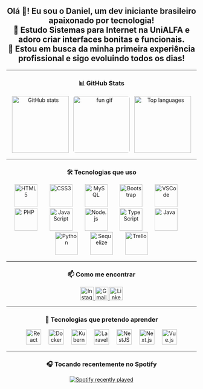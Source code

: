 <div align="center">

<h2>
  Olá 👋! Eu sou o Daniel, um dev iniciante brasileiro apaixonado por tecnologia!  
  <br>🧠 Estudo Sistemas para Internet na UniALFA e adoro criar interfaces bonitas e funcionais.  
  <br>🎯 Estou em busca da minha primeira experiência profissional e sigo evoluindo todos os dias!
</h2>

---

### 📊 GitHub Stats

<div style="display: flex; justify-content: center; align-items: center; gap: 10px; flex-wrap: wrap;">
  <img src="https://github-readme-stats.vercel.app/api?username=DanielSatelPereira&hide_title=false&hide_rank=false&show_icons=true&include_all_commits=true&count_private=true&disable_animations=false&theme=gruvbox&locale=pt-br&hide_border=false" height="150" alt="GitHub stats" />
  
  <img src="https://i.imgflip.com/9z5h59.gif" height="150" alt="fun gif" style="border: 2px solid #ffffff; border-radius: 8px; widht: 100px;" />
  
  <img src="https://github-readme-stats.vercel.app/api/top-langs?username=DanielSatelPereira&locale=pt-br&hide_title=false&layout=compact&card_width=320&langs_count=5&theme=gruvbox&hide_border=false" height="150" alt="Top languages" />
</div>

---

### 🛠️ Tecnologias que uso

<div>
  <img src="https://cdn.jsdelivr.net/gh/devicons/devicon/icons/html5/html5-original.svg" height="60" alt="HTML5" />
  <img width="25" />
  <img src="https://cdn.jsdelivr.net/gh/devicons/devicon/icons/css3/css3-original.svg" height="60" alt="CSS3" />
  <img width="25" />
  <img src="https://cdn.jsdelivr.net/gh/devicons/devicon/icons/mysql/mysql-original.svg" height="60" alt="MySQL" />
  <img width="25" />
  <img src="https://cdn.jsdelivr.net/gh/devicons/devicon/icons/bootstrap/bootstrap-original.svg" height="60" alt="Bootstrap" />
  <img width="25" />
  <img src="https://cdn.jsdelivr.net/gh/devicons/devicon/icons/vscode/vscode-original.svg" height="60" alt="VSCode" />
  <img width="25" />
  <img src="https://cdn.jsdelivr.net/gh/devicons/devicon/icons/php/php-original.svg" height="60" alt="PHP" />
  <img width="25" />
  <img src="https://cdn.jsdelivr.net/gh/devicons/devicon/icons/javascript/javascript-original.svg" height="60" alt="JavaScript" />
  <img width="25" />
  <img src="https://cdn.jsdelivr.net/gh/devicons/devicon/icons/nodejs/nodejs-original.svg" height="60" alt="Node.js" />
  <img width="25" />
  <img src="https://cdn.jsdelivr.net/gh/devicons/devicon/icons/typescript/typescript-original.svg" height="60" alt="TypeScript" />
  <img width="25" />
  <img src="https://cdn.jsdelivr.net/gh/devicons/devicon/icons/java/java-original.svg" height="60" alt="Java" />
  <img width="25" />
  <img src="https://cdn.jsdelivr.net/gh/devicons/devicon/icons/python/python-original.svg" height="60" alt="Python" />
  <img width="25" />
  <img src="https://cdn.jsdelivr.net/gh/devicons/devicon/icons/sequelize/sequelize-original.svg" height="60" alt="Sequelize" />
  <img width="25" />
  <img src="https://cdn.jsdelivr.net/gh/devicons/devicon/icons/trello/trello-plain.svg" height="60" alt="Trello" />
</div>

---

### 📫 Como me encontrar

<div>
  <a href="https://www.instagram.com/daniel_satel_pereira/" target="_blank">
    <img src="https://img.shields.io/static/v1?message=Instagram&logo=instagram&label=&color=E4405F&logoColor=white&labelColor=&style=for-the-badge" height="35" alt="Instagram" />
  </a>
  <a href="mailto:danielsatelpereira@gmail.com" target="_blank">
    <img src="https://img.shields.io/static/v1?message=Gmail&logo=gmail&label=&color=D14836&logoColor=white&labelColor=&style=for-the-badge" height="35" alt="Gmail" />
  </a>
  <a href="https://www.linkedin.com/in/daniel-satel-pereira/" target="_blank">
    <img src="https://img.shields.io/static/v1?message=LinkedIn&logo=linkedin&label=&color=0077B5&logoColor=white&labelColor=&style=for-the-badge" height="35" alt="LinkedIn" />
  </a>
</div>

---

### 🚀 Tecnologias que pretendo aprender

<div>
  <img src="https://cdn.jsdelivr.net/gh/devicons/devicon/icons/react/react-original.svg" height="40" alt="React" />
  <img width="12" />
  <img src="https://cdn.jsdelivr.net/gh/devicons/devicon/icons/docker/docker-original.svg" height="40" alt="Docker" />
  <img width="12" />
  <img src="https://cdn.jsdelivr.net/gh/devicons/devicon/icons/kubernetes/kubernetes-plain.svg" height="40" alt="Kubernetes" />
  <img width="12" />
  <img src="https://cdn.jsdelivr.net/gh/devicons/devicon/icons/laravel/laravel-original.svg" height="40" alt="Laravel" />
  <img width="12" />
  <img src="https://cdn.jsdelivr.net/gh/devicons/devicon/icons/nestjs/nestjs-original.svg" height="40" alt="NestJS" />
  <img width="12" />
  <img src="https://cdn.jsdelivr.net/gh/devicons/devicon/icons/nextjs/nextjs-original.svg" height="40" alt="Next.js" />
  <img width="12" />
  <img src="https://cdn.jsdelivr.net/gh/devicons/devicon/icons/vuejs/vuejs-original.svg" height="40" alt="Vue.js" />
</div>

---

### 🎧 Tocando recentemente no Spotify

<a href="https://open.spotify.com/user/i76qhj7561xog2v1kmzdli4ch">
  <img src="https://spotify-recently-played-readme.vercel.app/api?user=i76qhj7561xog2v1kmzdli4ch&count=5&unique=true" alt="Spotify recently played" />
</a>

</div>
